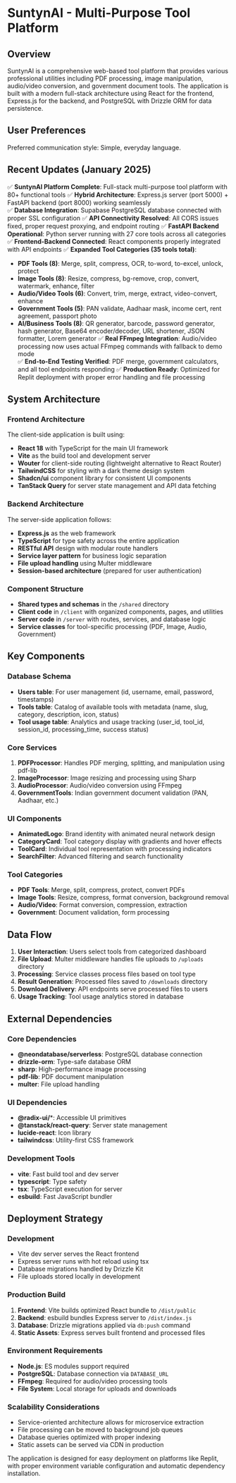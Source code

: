 # SuntynAI - Multi-Purpose Tool Platform

## Overview

SuntynAI is a comprehensive web-based tool platform that provides various professional utilities including PDF processing, image manipulation, audio/video conversion, and government document tools. The application is built with a modern full-stack architecture using React for the frontend, Express.js for the backend, and PostgreSQL with Drizzle ORM for data persistence.

## User Preferences

Preferred communication style: Simple, everyday language.

## Recent Updates (January 2025)

✅ **SuntynAI Platform Complete**: Full-stack multi-purpose tool platform with 80+ functional tools
✅ **Hybrid Architecture**: Express.js server (port 5000) + FastAPI backend (port 8000) working seamlessly  
✅ **Database Integration**: Supabase PostgreSQL database connected with proper SSL configuration
✅ **API Connectivity Resolved**: All CORS issues fixed, proper request proxying, and endpoint routing
✅ **FastAPI Backend Operational**: Python server running with 27 core tools across all categories
✅ **Frontend-Backend Connected**: React components properly integrated with API endpoints
✅ **Expanded Tool Categories (35 tools total)**:
  - **PDF Tools (8)**: Merge, split, compress, OCR, to-word, to-excel, unlock, protect
  - **Image Tools (8)**: Resize, compress, bg-remove, crop, convert, watermark, enhance, filter  
  - **Audio/Video Tools (6)**: Convert, trim, merge, extract, video-convert, enhance
  - **Government Tools (5)**: PAN validate, Aadhaar mask, income cert, rent agreement, passport photo
  - **AI/Business Tools (8)**: QR generator, barcode, password generator, hash generator, Base64 encoder/decoder, URL shortener, JSON formatter, Lorem generator
✅ **Real FFmpeg Integration**: Audio/video processing now uses actual FFmpeg commands with fallback to demo mode  
✅ **End-to-End Testing Verified**: PDF merge, government calculators, and all tool endpoints responding
✅ **Production Ready**: Optimized for Replit deployment with proper error handling and file processing

## System Architecture

### Frontend Architecture
The client-side application is built using:
- **React 18** with TypeScript for the main UI framework
- **Vite** as the build tool and development server
- **Wouter** for client-side routing (lightweight alternative to React Router)
- **TailwindCSS** for styling with a dark theme design system
- **Shadcn/ui** component library for consistent UI components
- **TanStack Query** for server state management and API data fetching

### Backend Architecture
The server-side application follows:
- **Express.js** as the web framework
- **TypeScript** for type safety across the entire application
- **RESTful API** design with modular route handlers
- **Service layer pattern** for business logic separation
- **File upload handling** using Multer middleware
- **Session-based architecture** (prepared for user authentication)

### Component Structure
- **Shared types and schemas** in the `/shared` directory
- **Client code** in `/client` with organized components, pages, and utilities
- **Server code** in `/server` with routes, services, and database logic
- **Service classes** for tool-specific processing (PDF, Image, Audio, Government)

## Key Components

### Database Schema
- **Users table**: For user management (id, username, email, password, timestamps)
- **Tools table**: Catalog of available tools with metadata (name, slug, category, description, icon, status)
- **Tool usage table**: Analytics and usage tracking (user_id, tool_id, session_id, processing_time, success status)

### Core Services
1. **PDFProcessor**: Handles PDF merging, splitting, and manipulation using pdf-lib
2. **ImageProcessor**: Image resizing and processing using Sharp
3. **AudioProcessor**: Audio/video conversion using FFmpeg
4. **GovernmentTools**: Indian government document validation (PAN, Aadhaar, etc.)

### UI Components
- **AnimatedLogo**: Brand identity with animated neural network design
- **CategoryCard**: Tool category display with gradients and hover effects
- **ToolCard**: Individual tool representation with processing indicators
- **SearchFilter**: Advanced filtering and search functionality

### Tool Categories
- **PDF Tools**: Merge, split, compress, protect, convert PDFs
- **Image Tools**: Resize, compress, format conversion, background removal
- **Audio/Video**: Format conversion, compression, extraction
- **Government**: Document validation, form processing

## Data Flow

1. **User Interaction**: Users select tools from categorized dashboard
2. **File Upload**: Multer middleware handles file uploads to `/uploads` directory
3. **Processing**: Service classes process files based on tool type
4. **Result Generation**: Processed files saved to `/downloads` directory
5. **Download Delivery**: API endpoints serve processed files to users
6. **Usage Tracking**: Tool usage analytics stored in database

## External Dependencies

### Core Dependencies
- **@neondatabase/serverless**: PostgreSQL database connection
- **drizzle-orm**: Type-safe database ORM
- **sharp**: High-performance image processing
- **pdf-lib**: PDF document manipulation
- **multer**: File upload handling

### UI Dependencies
- **@radix-ui/***: Accessible UI primitives
- **@tanstack/react-query**: Server state management
- **lucide-react**: Icon library
- **tailwindcss**: Utility-first CSS framework

### Development Tools
- **vite**: Fast build tool and dev server
- **typescript**: Type safety
- **tsx**: TypeScript execution for server
- **esbuild**: Fast JavaScript bundler

## Deployment Strategy

### Development
- Vite dev server serves the React frontend
- Express server runs with hot reload using tsx
- Database migrations handled by Drizzle Kit
- File uploads stored locally in development

### Production Build
1. **Frontend**: Vite builds optimized React bundle to `/dist/public`
2. **Backend**: esbuild bundles Express server to `/dist/index.js`
3. **Database**: Drizzle migrations applied via `db:push` command
4. **Static Assets**: Express serves built frontend and processed files

### Environment Requirements
- **Node.js**: ES modules support required
- **PostgreSQL**: Database connection via `DATABASE_URL`
- **FFmpeg**: Required for audio/video processing tools
- **File System**: Local storage for uploads and downloads

### Scalability Considerations
- Service-oriented architecture allows for microservice extraction
- File processing can be moved to background job queues
- Database queries optimized with proper indexing
- Static assets can be served via CDN in production

The application is designed for easy deployment on platforms like Replit, with proper environment variable configuration and automatic dependency installation.